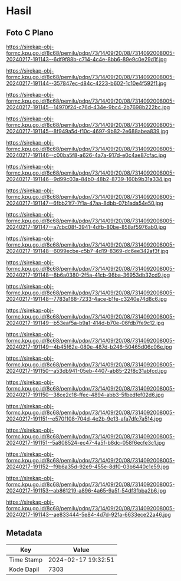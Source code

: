 # Hasil

## Foto C Plano

https://sirekap-obj-formc.kpu.go.id/8c68/pemilu/pdpr/73/14/09/20/08/7314092008005-20240217-191143--6df9f88b-c714-4c4e-8bb6-89e9c0e29d1f.jpg

https://sirekap-obj-formc.kpu.go.id/8c68/pemilu/pdpr/73/14/09/20/08/7314092008005-20240217-191144--357847ec-d84c-4223-b602-1c10e4f592f1.jpg

https://sirekap-obj-formc.kpu.go.id/8c68/pemilu/pdpr/73/14/09/20/08/7314092008005-20240217-191145--14970f24-c76d-434e-9bc4-2b7698b222bc.jpg

https://sirekap-obj-formc.kpu.go.id/8c68/pemilu/pdpr/73/14/09/20/08/7314092008005-20240217-191145--8f949a5d-f10c-4697-9b82-2e688abea839.jpg

https://sirekap-obj-formc.kpu.go.id/8c68/pemilu/pdpr/73/14/09/20/08/7314092008005-20240217-191146--c00ba5f8-a626-4a7a-917d-e0c4ae87cfac.jpg

https://sirekap-obj-formc.kpu.go.id/8c68/pemilu/pdpr/73/14/09/20/08/7314092008005-20240217-191146--9d99c03a-84b0-48b2-8739-160b9b31a334.jpg

https://sirekap-obj-formc.kpu.go.id/8c68/pemilu/pdpr/73/14/09/20/08/7314092008005-20240217-191147--6fbb21f7-7f1a-47aa-8dbb-07b1ada54e50.jpg

https://sirekap-obj-formc.kpu.go.id/8c68/pemilu/pdpr/73/14/09/20/08/7314092008005-20240217-191147--a7cbc08f-3941-4dfb-80be-858af5976ab0.jpg

https://sirekap-obj-formc.kpu.go.id/8c68/pemilu/pdpr/73/14/09/20/08/7314092008005-20240217-191148--6099ecbe-c5b7-4d19-8369-dc6ee342af3f.jpg

https://sirekap-obj-formc.kpu.go.id/8c68/pemilu/pdpr/73/14/09/20/08/7314092008005-20240217-191148--8b6a0380-2f5a-41cb-98ba-36953db32cd9.jpg

https://sirekap-obj-formc.kpu.go.id/8c68/pemilu/pdpr/73/14/09/20/08/7314092008005-20240217-191148--7783a168-7233-4ace-b1fe-c3240e74d8c6.jpg

https://sirekap-obj-formc.kpu.go.id/8c68/pemilu/pdpr/73/14/09/20/08/7314092008005-20240217-191149--b53eaf5a-b9a1-414d-b70e-06fdb7fe9c12.jpg

https://sirekap-obj-formc.kpu.go.id/8c68/pemilu/pdpr/73/14/09/20/08/7314092008005-20240217-191149--4b45f62e-080e-487d-b246-50465d06c06e.jpg

https://sirekap-obj-formc.kpu.go.id/8c68/pemilu/pdpr/73/14/09/20/08/7314092008005-20240217-191150--a53db941-05eb-4407-ab85-22f8c31abfcd.jpg

https://sirekap-obj-formc.kpu.go.id/8c68/pemilu/pdpr/73/14/09/20/08/7314092008005-20240217-191150--38ce2c18-ffec-4894-abb3-5fbedfef02d6.jpg

https://sirekap-obj-formc.kpu.go.id/8c68/pemilu/pdpr/73/14/09/20/08/7314092008005-20240217-191151--e570f108-704d-4e2b-9e13-afa7dfc7a514.jpg

https://sirekap-obj-formc.kpu.go.id/8c68/pemilu/pdpr/73/14/09/20/08/7314092008005-20240217-191151--5a808524-ec47-4a5f-b8dc-058f6ecfe3c1.jpg

https://sirekap-obj-formc.kpu.go.id/8c68/pemilu/pdpr/73/14/09/20/08/7314092008005-20240217-191152--f9b6a35d-92e9-455e-8df0-03b6440c1e59.jpg

https://sirekap-obj-formc.kpu.go.id/8c68/pemilu/pdpr/73/14/09/20/08/7314092008005-20240217-191153--ab861219-a896-4a65-9a5f-54df3fbba2b6.jpg

https://sirekap-obj-formc.kpu.go.id/8c68/pemilu/pdpr/73/14/09/20/08/7314092008005-20240217-191143--ae833444-5e84-4d7d-92fa-6633ece22a46.jpg


## Metadata

| Key        | Value               |
| ---------- | ------------------- |
| Time Stamp | 2024-02-17 19:32:51 |
| Kode Dapil | 7303                |




